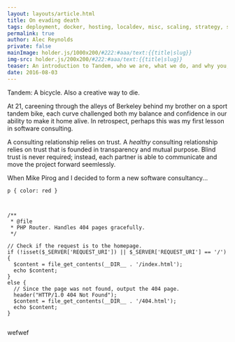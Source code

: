 ```yaml
---
layout: layouts/article.html
title: On evading death
tags: deployment, docker, hosting, localdev, misc, scaling, strategy, support, training, testing
permalink: true
author: Alec Reynolds
private: false
mainImage: holder.js/1000x200/#222:#aaa/text:{{title|slug}}
img-src: holder.js/200x200/#222:#aaa/text:{{title|slug}}
teaser: An introduction to Tandem, who we are, what we do, and why you, a human being with places to go and people to see, should spend some time with us.
date: 2016-08-03
---
```


Tandem: A bicycle. Also a creative way to die.

At 21, careening through the alleys of Berkeley behind my brother on a sport tandem bike, each curve challenged both my balance and confidence in our ability to make it home alive. In retrospect, perhaps this was my first lesson in software consulting.

A consulting relationship relies on trust. A *healthy* consulting relationship relies on trust that is founded in transparency and mutual purpose. Blind trust is never required; instead, each partner is able to communicate and move the project forward seemlessly.

When Mike Pirog and I decided to form a new software consultancy...

<pre><code class="language-css">p { color: red }</code></pre>

<pre><code class="language-php">

/**
 * @file
 * PHP Router. Handles 404 pages gracefully.
 */

// Check if the request is to the homepage.
if (!isset($_SERVER['REQUEST_URI']) || $_SERVER['REQUEST_URI'] == '/') {
  $content = file_get_contents(__DIR__ . '/index.html');
  echo $content;
}
else {
  // Since the page was not found, output the 404 page.
  header("HTTP/1.0 404 Not Found");
  $content = file_get_contents(__DIR__ . '/404.html');
  echo $content;
}

</code></pre>


wefwef
